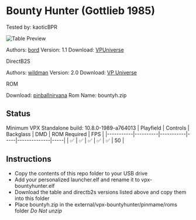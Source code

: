 # Bounty Hunter (Gottlieb 1985)
Tested by: kaoticBPR

![Table Preview](https://vpuniverse.com/screenshots/monthly_2021_04/bh01.png.69b3746902d13d689682f274f02bd2ff.png)

Authors: [bord](https://vpuniverse.com/profile/9265-bord/)
Version: 1.1
Download: [VPUniverse](https://vpuniverse.com/files/file/6250-bounty-hunter-gottlieb-1985/)

DirectB2S

Authors: [wildman](https://vpuniverse.com/profile/5-wildman/)
Version: 2.0
Download: [VP Universe](https://vpuniverse.com/files/file/2948-bounty-hunter-gottlieb-1985/)

ROM

Download: [pinballnirvana](https://pinballnirvana.com/forums/resources/bountyh.1617/)
Rom Name: bountyh.zip

## Status 

Minimum VPX Standalone build: 10.8.0-1989-a764013
| Playfield | Controls | Backglass | DMD | ROM Required | FPS | 
|-----------|----------|-----------|-----|--------------|-----|
| :white_check_mark: | :white_check_mark: | :white_check_mark: | :white_check_mark: | :white_check_mark: | 50 |

## Instructions

- Copy the contents of this repo folder to your USB drive
- Add your personalized launcher.elf and rename it to vpx-bountyhunter.elf
- Download the table and directb2s versions listed above and copy them into this folder
- Place bountyh.zip in the external/vpx-bountyhunter/pinmame/roms folder *Do Not unzip*


